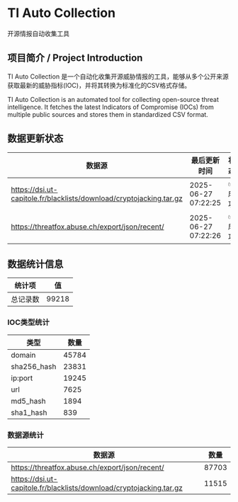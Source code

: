 # TI Auto Collection

 开源情报自动收集工具

## 项目简介 / Project Introduction

TI Auto Collection 是一个自动化收集开源威胁情报的工具，能够从多个公开来源获取最新的威胁指标(IOC)，并将其转换为标准化的CSV格式存储。

TI Auto Collection is an automated tool for collecting open-source threat intelligence. It fetches the latest Indicators of Compromise (IOCs) from multiple public sources and stores them in standardized CSV format.

## 数据更新状态

| 数据源 | 最后更新时间 | 状态 |
|--------|------------|------|
| https://dsi.ut-capitole.fr/blacklists/download/cryptojacking.tar.gz | 2025-06-27 07:22:25 | ✅ 成功 |
| https://threatfox.abuse.ch/export/json/recent/ | 2025-06-27 07:22:26 | ✅ 成功 |





























































































## 数据统计信息

| 统计项 | 值 |
|--------|----|
| 总记录数 | 99218 |

### IOC类型统计

| 类型 | 数量 |
|------|------|
| domain | 45784 |
| sha256_hash | 23831 |
| ip:port | 19245 |
| url | 7625 |
| md5_hash | 1894 |
| sha1_hash | 839 |

### 数据源统计

| 数据源 | 数量 |
|--------|------|
| https://threatfox.abuse.ch/export/json/recent/ | 87703 |
| https://dsi.ut-capitole.fr/blacklists/download/cryptojacking.tar.gz | 11515 |
